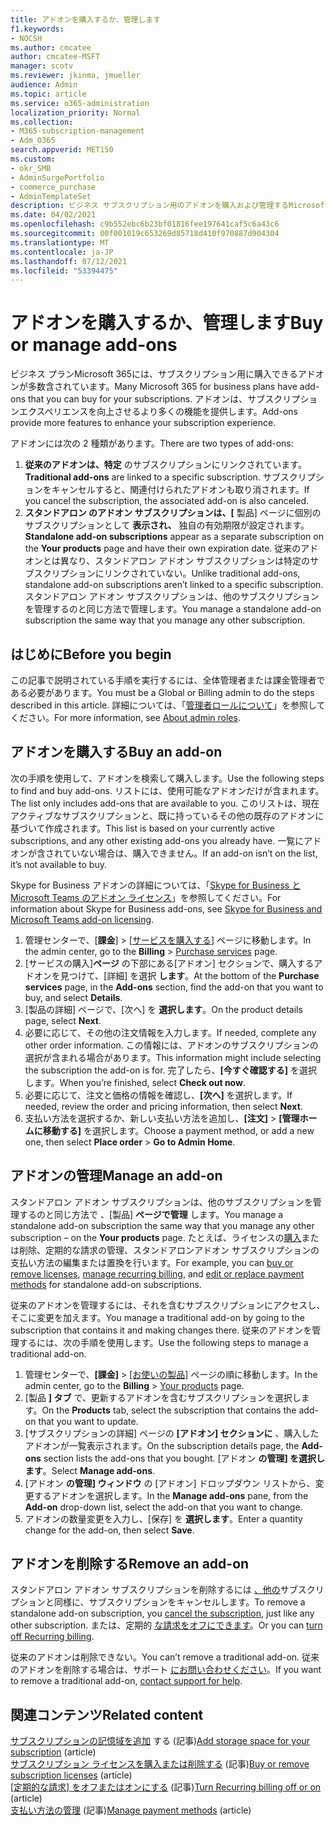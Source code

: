 ```yaml
---
title: アドオンを購入するか、管理します
f1.keywords:
- NOCSH
ms.author: cmcatee
author: cmcatee-MSFT
manager: scotv
ms.reviewer: jkinma, jmueller
audience: Admin
ms.topic: article
ms.service: o365-administration
localization_priority: Normal
ms.collection:
- M365-subscription-management
- Adm_O365
search.appverid: MET150
ms.custom:
- okr_SMB
- AdminSurgePortfolio
- commerce_purchase
- AdminTemplateSet
description: ビジネス サブスクリプション用のアドオンを購入および管理するMicrosoft 365を確認します。
ms.date: 04/02/2021
ms.openlocfilehash: c9b552ebc6b23bf01816fee197641caf5c6a43c6
ms.sourcegitcommit: 00f001019c653269d85718d410f970887d904304
ms.translationtype: MT
ms.contentlocale: ja-JP
ms.lasthandoff: 07/12/2021
ms.locfileid: "53394475"
---
```

# <a name="buy-or-manage-add-ons"></a><span data-ttu-id="f7a2b-103">アドオンを購入するか、管理します</span><span class="sxs-lookup"><span data-stu-id="f7a2b-103">Buy or manage add-ons</span></span>

<span data-ttu-id="f7a2b-104">ビジネス プランMicrosoft 365には、サブスクリプション用に購入できるアドオンが多数含されています。</span><span class="sxs-lookup"><span data-stu-id="f7a2b-104">Many Microsoft 365 for business plans have add-ons that you can buy for your subscriptions.</span></span> <span data-ttu-id="f7a2b-105">アドオンは、サブスクリプションエクスペリエンスを向上させるより多くの機能を提供します。</span><span class="sxs-lookup"><span data-stu-id="f7a2b-105">Add-ons provide more features to enhance your subscription experience.</span></span>

<span data-ttu-id="f7a2b-106">アドオンには次の 2 種類があります。</span><span class="sxs-lookup"><span data-stu-id="f7a2b-106">There are two types of add-ons:</span></span>

1. <span data-ttu-id="f7a2b-107">**従来のアドオンは、特定** のサブスクリプションにリンクされています。</span><span class="sxs-lookup"><span data-stu-id="f7a2b-107">**Traditional add-ons** are linked to a specific subscription.</span></span> <span data-ttu-id="f7a2b-108">サブスクリプションをキャンセルすると、関連付けられたアドオンも取り消されます。</span><span class="sxs-lookup"><span data-stu-id="f7a2b-108">If you cancel the subscription, the associated add-on is also canceled.</span></span>
2. <span data-ttu-id="f7a2b-109">**スタンドアロン のアドオン サブスクリプションは、[** 製品] ページに個別のサブスクリプションとして **表示され、** 独自の有効期限が設定されます。</span><span class="sxs-lookup"><span data-stu-id="f7a2b-109">**Standalone add-on subscriptions** appear as a separate subscription on the **Your products** page and have their own expiration date.</span></span> <span data-ttu-id="f7a2b-110">従来のアドオンとは異なり、スタンドアロン アドオン サブスクリプションは特定のサブスクリプションにリンクされていない。</span><span class="sxs-lookup"><span data-stu-id="f7a2b-110">Unlike traditional add-ons, standalone add-on subscriptions aren’t linked to a specific subscription.</span></span> <span data-ttu-id="f7a2b-111">スタンドアロン アドオン サブスクリプションは、他のサブスクリプションを管理するのと同じ方法で管理します。</span><span class="sxs-lookup"><span data-stu-id="f7a2b-111">You manage a standalone add-on subscription the same way that you manage any other subscription.</span></span>

## <a name="before-you-begin"></a><span data-ttu-id="f7a2b-112">はじめに</span><span class="sxs-lookup"><span data-stu-id="f7a2b-112">Before you begin</span></span>

<span data-ttu-id="f7a2b-113">この記事で説明されている手順を実行するには、全体管理者または課金管理者である必要があります。</span><span class="sxs-lookup"><span data-stu-id="f7a2b-113">You must be a Global or Billing admin to do the steps described in this article.</span></span> <span data-ttu-id="f7a2b-114">詳細については、「[管理者ロールについて](../admin/add-users/about-admin-roles.md)」を参照してください。</span><span class="sxs-lookup"><span data-stu-id="f7a2b-114">For more information, see [About admin roles](../admin/add-users/about-admin-roles.md).</span></span>

## <a name="buy-an-add-on"></a><span data-ttu-id="f7a2b-115">アドオンを購入する</span><span class="sxs-lookup"><span data-stu-id="f7a2b-115">Buy an add-on</span></span>

<span data-ttu-id="f7a2b-116">次の手順を使用して、アドオンを検索して購入します。</span><span class="sxs-lookup"><span data-stu-id="f7a2b-116">Use the following steps to find and buy add-ons.</span></span> <span data-ttu-id="f7a2b-117">リストには、使用可能なアドオンだけが含まれます。</span><span class="sxs-lookup"><span data-stu-id="f7a2b-117">The list only includes add-ons that are available to you.</span></span> <span data-ttu-id="f7a2b-118">このリストは、現在アクティブなサブスクリプションと、既に持っているその他の既存のアドオンに基づいて作成されます。</span><span class="sxs-lookup"><span data-stu-id="f7a2b-118">This list is based on your currently active subscriptions, and any other existing add-ons you already have.</span></span> <span data-ttu-id="f7a2b-119">一覧にアドオンが含されていない場合は、購入できません。</span><span class="sxs-lookup"><span data-stu-id="f7a2b-119">If an add-on isn’t on the list, it’s not available to buy.</span></span>

<span data-ttu-id="f7a2b-120">Skype for Business アドオンの詳細については、「[Skype for Business と Microsoft Teams のアドオン ライセンス](/SkypeForBusiness/skype-for-business-and-microsoft-teams-add-on-licensing/skype-for-business-and-microsoft-teams-add-on-licensing)」を参照してください。</span><span class="sxs-lookup"><span data-stu-id="f7a2b-120">For information about Skype for Business add-ons, see [Skype for Business and Microsoft Teams add-on licensing](/SkypeForBusiness/skype-for-business-and-microsoft-teams-add-on-licensing/skype-for-business-and-microsoft-teams-add-on-licensing).</span></span>

1. <span data-ttu-id="f7a2b-121">管理センターで、[**課金**] \> [<a href="https://go.microsoft.com/fwlink/p/?linkid=868433" target="_blank">サービスを購入する</a>] ページに移動します。</span><span class="sxs-lookup"><span data-stu-id="f7a2b-121">In the admin center, go to the **Billing** \> <a href="https://go.microsoft.com/fwlink/p/?linkid=868433" target="_blank">Purchase services</a> page.</span></span>
2. <span data-ttu-id="f7a2b-122">[サービスの購入]**ページ** の下部にある[アドオン] セクションで、購入するアドオンを見つけて、[詳細] を選択 **します**。</span><span class="sxs-lookup"><span data-stu-id="f7a2b-122">At the bottom of the **Purchase services** page, in the **Add-ons** section, find the add-on that you want to buy, and select **Details**.</span></span>
3. <span data-ttu-id="f7a2b-123">[製品の詳細] ページで、[次へ] を **選択します**。</span><span class="sxs-lookup"><span data-stu-id="f7a2b-123">On the product details page, select **Next**.</span></span>
4. <span data-ttu-id="f7a2b-124">必要に応じて、その他の注文情報を入力します。</span><span class="sxs-lookup"><span data-stu-id="f7a2b-124">If needed, complete any other order information.</span></span> <span data-ttu-id="f7a2b-125">この情報には、アドオンのサブスクリプションの選択が含まれる場合があります。</span><span class="sxs-lookup"><span data-stu-id="f7a2b-125">This information might include selecting the subscription the add-on is for.</span></span> <span data-ttu-id="f7a2b-126">完了したら、**[今すぐ確認する]** を選択します。</span><span class="sxs-lookup"><span data-stu-id="f7a2b-126">When you’re finished, select **Check out now**.</span></span>
5. <span data-ttu-id="f7a2b-127">必要に応じて、注文と価格の情報を確認し、**[次へ]** を選択します。</span><span class="sxs-lookup"><span data-stu-id="f7a2b-127">If needed, review the order and pricing information, then select **Next**.</span></span>
6. <span data-ttu-id="f7a2b-128">支払い方法を選択するか、新しい支払い方法を追加し、**[注文]**  >  **[管理ホームに移動する]** を選択します。</span><span class="sxs-lookup"><span data-stu-id="f7a2b-128">Choose a payment method, or add a new one, then select **Place order** > **Go to Admin Home**.</span></span>

## <a name="manage-an-add-on"></a><span data-ttu-id="f7a2b-129">アドオンの管理</span><span class="sxs-lookup"><span data-stu-id="f7a2b-129">Manage an add-on</span></span>

<span data-ttu-id="f7a2b-130">スタンドアロン アドオン サブスクリプションは、他のサブスクリプションを管理するのと同じ方法で 、[製品] **ページで管理** します。</span><span class="sxs-lookup"><span data-stu-id="f7a2b-130">You manage a standalone add-on subscription the same way that you manage any other subscription – on the **Your products** page.</span></span> <span data-ttu-id="f7a2b-131">たとえば、ライセンスの[購入](licenses/buy-licenses.md)または削除、定期的な[](subscriptions/renew-your-subscription.md)請求の管理、スタンドアロン[](billing-and-payments/manage-payment-methods.md)アドオン サブスクリプションの支払い方法の編集または置換を行います。</span><span class="sxs-lookup"><span data-stu-id="f7a2b-131">For example, you can [buy or remove licenses](licenses/buy-licenses.md), [manage recurring billing](subscriptions/renew-your-subscription.md), and [edit or replace payment methods](billing-and-payments/manage-payment-methods.md) for standalone add-on subscriptions.</span></span>

<span data-ttu-id="f7a2b-132">従来のアドオンを管理するには、それを含むサブスクリプションにアクセスし、そこに変更を加えます。</span><span class="sxs-lookup"><span data-stu-id="f7a2b-132">You manage a traditional add-on by going to the subscription that contains it and making changes there.</span></span> <span data-ttu-id="f7a2b-133">従来のアドオンを管理するには、次の手順を使用します。</span><span class="sxs-lookup"><span data-stu-id="f7a2b-133">Use the following steps to manage a traditional add-on.</span></span>
  
1. <span data-ttu-id="f7a2b-134">管理センターで、**[課金]** \> <a href="https://go.microsoft.com/fwlink/p/?linkid=842054" target="_blank">[お使いの製品]</a> ページの順に移動します。</span><span class="sxs-lookup"><span data-stu-id="f7a2b-134">In the admin center, go to the **Billing** \> <a href="https://go.microsoft.com/fwlink/p/?linkid=842054" target="_blank">Your products</a> page.</span></span>
2. <span data-ttu-id="f7a2b-135">[製品 **] タブ** で、更新するアドオンを含むサブスクリプションを選択します。</span><span class="sxs-lookup"><span data-stu-id="f7a2b-135">On the **Products** tab, select the subscription that contains the add-on that you want to update.</span></span>
3. <span data-ttu-id="f7a2b-136">[サブスクリプションの詳細] ページの **[アドオン] セクションに** 、購入したアドオンが一覧表示されます。</span><span class="sxs-lookup"><span data-stu-id="f7a2b-136">On the subscription details page, the **Add-ons** section lists the add-ons that you bought.</span></span> <span data-ttu-id="f7a2b-137">[アドオン **の管理] を選択します**。</span><span class="sxs-lookup"><span data-stu-id="f7a2b-137">Select **Manage add-ons**.</span></span>
4. <span data-ttu-id="f7a2b-138">[アドオン **の管理] ウィンドウ** の [アドオン] ドロップダウン リストから、変更するアドオンを選択します。</span><span class="sxs-lookup"><span data-stu-id="f7a2b-138">In the **Manage add-ons** pane, from the **Add-on** drop-down list, select the add-on that you want to change.</span></span>
5. <span data-ttu-id="f7a2b-139">アドオンの数量変更を入力し、[保存] を **選択します**。</span><span class="sxs-lookup"><span data-stu-id="f7a2b-139">Enter a quantity change for the add-on, then select **Save**.</span></span>

## <a name="remove-an-add-on"></a><span data-ttu-id="f7a2b-140">アドオンを削除する</span><span class="sxs-lookup"><span data-stu-id="f7a2b-140">Remove an add-on</span></span>

<span data-ttu-id="f7a2b-141">スタンドアロン アドオン サブスクリプションを削除するには [、他の](subscriptions/cancel-your-subscription.md)サブスクリプションと同様に、サブスクリプションをキャンセルします。</span><span class="sxs-lookup"><span data-stu-id="f7a2b-141">To remove a standalone add-on subscription, you [cancel the subscription](subscriptions/cancel-your-subscription.md), just like any other subscription.</span></span> <span data-ttu-id="f7a2b-142">または、定期的 [な請求をオフにできます](subscriptions/renew-your-subscription.md)。</span><span class="sxs-lookup"><span data-stu-id="f7a2b-142">Or you can [turn off Recurring billing](subscriptions/renew-your-subscription.md).</span></span>

<span data-ttu-id="f7a2b-143">従来のアドオンは削除できない。</span><span class="sxs-lookup"><span data-stu-id="f7a2b-143">You can’t remove a traditional add-on.</span></span> <span data-ttu-id="f7a2b-144">従来のアドオンを削除する場合は、サポート [にお問い合わせください](../business-video/get-help-support.md)。</span><span class="sxs-lookup"><span data-stu-id="f7a2b-144">If you want to remove a traditional add-on, [contact support for help](../business-video/get-help-support.md).</span></span>
  
## <a name="related-content"></a><span data-ttu-id="f7a2b-145">関連コンテンツ</span><span class="sxs-lookup"><span data-stu-id="f7a2b-145">Related content</span></span>

<span data-ttu-id="f7a2b-146">[サブスクリプションの記憶域を追加](add-storage-space.md) する (記事)</span><span class="sxs-lookup"><span data-stu-id="f7a2b-146">[Add storage space for your subscription](add-storage-space.md) (article)</span></span>\
<span data-ttu-id="f7a2b-147">[サブスクリプション ライセンスを購入または削除する](licenses/buy-licenses.md) (記事)</span><span class="sxs-lookup"><span data-stu-id="f7a2b-147">[Buy or remove subscription licenses](licenses/buy-licenses.md) (article)</span></span>\
<span data-ttu-id="f7a2b-148">[[定期的な請求] をオフまたはオンにする](subscriptions/renew-your-subscription.md#turn-recurring-billing-off-or-on) (記事)</span><span class="sxs-lookup"><span data-stu-id="f7a2b-148">[Turn Recurring billing off or on](subscriptions/renew-your-subscription.md#turn-recurring-billing-off-or-on) (article)</span></span>\
<span data-ttu-id="f7a2b-149">[支払い方法の管理](billing-and-payments/manage-payment-methods.md) (記事)</span><span class="sxs-lookup"><span data-stu-id="f7a2b-149">[Manage payment methods](billing-and-payments/manage-payment-methods.md) (article)</span></span>
